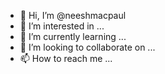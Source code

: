 - 👋 Hi, I’m @neeshmacpaul
- 👀 I’m interested in ...
- 🌱 I’m currently learning ...
- 💞️ I’m looking to collaborate on ...
- 📫 How to reach me ...

<!---
neeshmcp/neeshmcp is a ✨ special ✨ repository because its `README.md` (this file) appears on your GitHub profile.
You can click the Preview link to take a look at your changes.
--->

